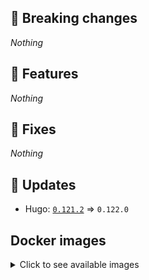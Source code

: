 ## :loudspeaker: Breaking changes

*Nothing*


## :tada: Features

*Nothing*


## :bug: Fixes

*Nothing*


## :heartbeat: Updates

* Hugo: [`0.121.2`](https://github.com/floryn90/docker-hugo/releases/tag/0.121.2) => `0.122.0`


## Docker images

<details>
<summary>Click to see available images</summary>

This release is available from Docker Hub as project `floryn90/hugo` with the following tags:

| Alias tags                   | Version specific tags                      |
| ---------------------------- | ------------------------------------------ |
| `busybox`, `latest`          | `0.122.0-busybox`, `0.122.0`                     |
| `busybox-ci`, `ci`           | `0.122.0-busybox-ci`, `0.122.0-ci`               |
| `busybox-onbuild`, `onbuild` | `0.122.0-busybox-onbuild`, `0.122.0-onbuild`     |
| `alpine`                     | `0.122.0-alpine`                              |
| `alpine-ci`                  | `0.122.0-alpine-ci`                           |
| `alpine-onbuild`             | `0.122.0-alpine-onbuild`                      |
| `asciidoctor`                | `0.122.0-asciidoctor`                         |
| `asciidoctor-ci`             | `0.122.0-asciidoctor-ci`                      |
| `asciidoctor-onbuild`        | `0.122.0-asciidoctor-onbuild`                 |
| `pandoc`                     | `0.122.0-pandoc`                              |
| `pandoc-ci`                  | `0.122.0-pandoc-ci`                           |
| `pandoc-onbuild`             | `0.122.0-pandoc-onbuild`                      |
| `ext-alpine`                 | `0.122.0-ext-alpine`                          |
| `ext-alpine-ci`              | `0.122.0-ext-alpine-ci`                       |
| `ext-alpine-onbuild`         | `0.122.0-ext-alpine-onbuild`                  |
| `ext-asciidoctor`            | `0.122.0-ext-asciidoctor`                     |
| `ext-asciidoctor-ci`         | `0.122.0-ext-asciidoctor-ci`                  |
| `ext-asciidoctor-onbuild`    | `0.122.0-ext-asciidoctor-onbuild`             |
| `ext-pandoc`                 | `0.122.0-ext-pandoc`                          |
| `ext-pandoc-ci`              | `0.122.0-ext-pandoc-ci`                       |
| `ext-pandoc-onbuild`         | `0.122.0-ext-pandoc-onbuild`                  |
| `debian`                     | `0.122.0-debian`                              |
| `debian-ci`                  | `0.122.0-debian-ci`                           |
| `debian-onbuild`             | `0.122.0-debian-onbuild`                      |
| `ext-debian`, `ext`, `latest-ext` | `0.122.0-ext-debian`, `0.122.0-ext`         |
| `ext-debian-ci`, `ext-ci`    | `0.122.0-ext-debian-ci`, `0.122.0-ext-ci`        |
| `ext-debian-onbuild`, `ext-onbuild` | `0.122.0-ext-debian-onbuild`, `0.122.0-ext-onbuild` |
| `ubuntu`                     | `0.122.0-ubuntu`                            |
| `ubuntu-ci`                  | `0.122.0-ubuntu-ci`                         |
| `ubuntu-onbuild`             | `0.122.0-ubuntu-onbuild`                    |
| `ext-ubuntu`                 | `0.122.0-ext-ubuntu`                        |
| `ext-ubuntu-ci`              | `0.122.0-ext-ubuntu-ci`                     |
| `ext-ubuntu-onbuild`         | `0.122.0-ext-ubuntu-onbuild`                |
</details>